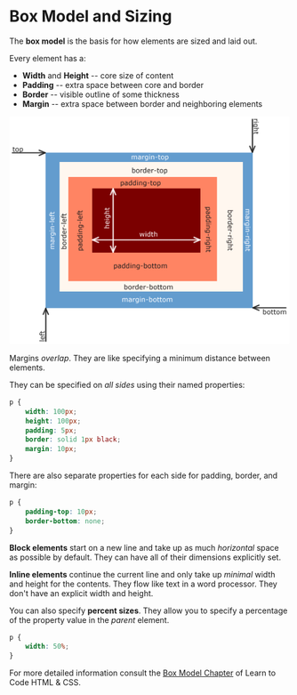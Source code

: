 # Box Model and Sizing
The **box model** is the basis for how elements are sized and laid out.

Every element has a:
* **Width** and **Height** -- core size of content
* **Padding** -- extra space between core and border
* **Border** -- visible outline of some thickness
* **Margin** -- extra space between border and neighboring elements

![Box Model Diagram](boxmodel.png)

Margins _overlap_.
They are like specifying a minimum distance between elements.

They can be specified on _all sides_ using their named properties:
```CSS
p {
    width: 100px;
    height: 100px;
    padding: 5px;
    border: solid 1px black;
    margin: 10px;
}
```

There are also separate properties for each side for padding, border, and margin:
```CSS
p {
    padding-top: 10px;
    border-bottom: none;
}
```

**Block elements** start on a new line and take up as much _horizontal_ space as possible by default.
They can have all of their dimensions explicitly set.

**Inline elements** continue the current line and only take up _minimal_ width and height for the contents.
They flow like text in a word processor.
They don't have an explicit width and height.

You can also specify **percent sizes**.
They allow you to specify a percentage of the property value in the _parent_ element.
```css
p {
    width: 50%;
}
```

For more detailed information consult the [Box Model Chapter](http://learn.shayhowe.com/html-css/opening-the-box-model/) of Learn to Code HTML & CSS.
